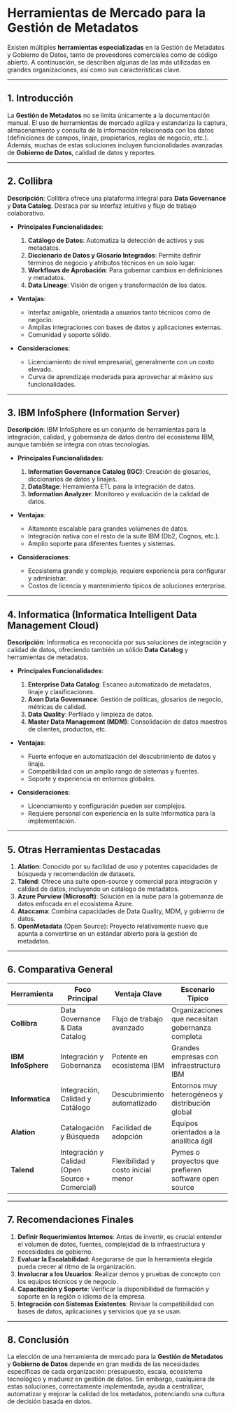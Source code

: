 # Herramientas de Mercado para la Gestión de Metadatos

Existen múltiples **herramientas especializadas** en la Gestión de Metadatos y Gobierno de Datos, tanto de proveedores comerciales como de código abierto. A continuación, se describen algunas de las más utilizadas en grandes organizaciones, así como sus características clave.

---

## 1. Introducción

La **Gestión de Metadatos** no se limita únicamente a la documentación manual. El uso de herramientas de mercado agiliza y estandariza la captura, almacenamiento y consulta de la información relacionada con los datos (definiciones de campos, linaje, propietarios, reglas de negocio, etc.). Además, muchas de estas soluciones incluyen funcionalidades avanzadas de **Gobierno de Datos**, calidad de datos y reportes.

---

## 2. Collibra

**Descripción**: Collibra ofrece una plataforma integral para **Data Governance** y **Data Catalog**. Destaca por su interfaz intuitiva y flujo de trabajo colaborativo.

- **Principales Funcionalidades**:
  1. **Catálogo de Datos**: Automatiza la detección de activos y sus metadatos.
  2. **Diccionario de Datos y Glosario Integrados**: Permite definir términos de negocio y atributos técnicos en un solo lugar.
  3. **Workflows de Aprobación**: Para gobernar cambios en definiciones y metadatos.
  4. **Data Lineage**: Visión de origen y transformación de los datos.

- **Ventajas**:
  - Interfaz amigable, orientada a usuarios tanto técnicos como de negocio.
  - Amplias integraciones con bases de datos y aplicaciones externas.
  - Comunidad y soporte sólido.

- **Consideraciones**:
  - Licenciamiento de nivel empresarial, generalmente con un costo elevado.
  - Curva de aprendizaje moderada para aprovechar al máximo sus funcionalidades.

---

## 3. IBM InfoSphere (Information Server)

**Descripción**: IBM InfoSphere es un conjunto de herramientas para la integración, calidad, y gobernanza de datos dentro del ecosistema IBM, aunque también se integra con otras tecnologías.

- **Principales Funcionalidades**:
  1. **Information Governance Catalog (IGC)**: Creación de glosarios, diccionarios de datos y linajes.
  2. **DataStage**: Herramienta ETL para la integración de datos.
  3. **Information Analyzer**: Monitoreo y evaluación de la calidad de datos.

- **Ventajas**:
  - Altamente escalable para grandes volúmenes de datos.
  - Integración nativa con el resto de la suite IBM (Db2, Cognos, etc.).
  - Amplio soporte para diferentes fuentes y sistemas.

- **Consideraciones**:
  - Ecosistema grande y complejo, requiere experiencia para configurar y administrar.
  - Costos de licencia y mantenimiento típicos de soluciones enterprise.

---

## 4. Informatica (Informatica Intelligent Data Management Cloud)

**Descripción**: Informatica es reconocida por sus soluciones de integración y calidad de datos, ofreciendo también un sólido **Data Catalog** y herramientas de metadatos.

- **Principales Funcionalidades**:
  1. **Enterprise Data Catalog**: Escaneo automatizado de metadatos, linaje y clasificaciones.
  2. **Axon Data Governance**: Gestión de políticas, glosarios de negocio, métricas de calidad.
  3. **Data Quality**: Perfilado y limpieza de datos.
  4. **Master Data Management (MDM)**: Consolidación de datos maestros de clientes, productos, etc.

- **Ventajas**:
  - Fuerte enfoque en automatización del descubrimiento de datos y linaje.
  - Compatibilidad con un amplio rango de sistemas y fuentes.
  - Soporte y experiencia en entornos globales.

- **Consideraciones**:
  - Licenciamiento y configuración pueden ser complejos.
  - Requiere personal con experiencia en la suite Informatica para la implementación.

---

## 5. Otras Herramientas Destacadas

1. **Alation**: Conocido por su facilidad de uso y potentes capacidades de búsqueda y recomendación de datasets.
2. **Talend**: Ofrece una suite open-source y comercial para integración y calidad de datos, incluyendo un catálogo de metadatos.
3. **Azure Purview (Microsoft)**: Solución en la nube para la gobernanza de datos enfocada en el ecosistema Azure.
4. **Ataccama**: Combina capacidades de Data Quality, MDM, y gobierno de datos.
5. **OpenMetadata** (Open Source): Proyecto relativamente nuevo que apunta a convertirse en un estándar abierto para la gestión de metadatos.

---

## 6. Comparativa General

| Herramienta      | Foco Principal                | Ventaja Clave             | Escenario Típico                          |
|------------------|--------------------------------|---------------------------|-------------------------------------------|
| **Collibra**     | Data Governance & Data Catalog | Flujo de trabajo avanzado | Organizaciones que necesitan gobernanza completa|
| **IBM InfoSphere**| Integración y Gobernanza      | Potente en ecosistema IBM | Grandes empresas con infraestructura IBM   |
| **Informatica**  | Integración, Calidad y Catálogo| Descubrimiento automatizado| Entornos muy heterogéneos y distribución global|
| **Alation**      | Catalogación y Búsqueda        | Facilidad de adopción     | Equipos orientados a la analítica ágil    |
| **Talend**       | Integración y Calidad (Open Source + Comercial) | Flexibilidad y costo inicial menor | Pymes o proyectos que prefieren software open source |

---

## 7. Recomendaciones Finales

1. **Definir Requerimientos Internos**: Antes de invertir, es crucial entender el volumen de datos, fuentes, complejidad de la infraestructura y necesidades de gobierno.
2. **Evaluar la Escalabilidad**: Asegurarse de que la herramienta elegida pueda crecer al ritmo de la organización.
3. **Involucrar a los Usuarios**: Realizar demos y pruebas de concepto con los equipos técnicos y de negocio.
4. **Capacitación y Soporte**: Verificar la disponibilidad de formación y soporte en la región o idioma de la empresa.
5. **Integración con Sistemas Existentes**: Revisar la compatibilidad con bases de datos, aplicaciones y servicios que ya se usan.

---

## 8. Conclusión

La elección de una herramienta de mercado para la **Gestión de Metadatos** y **Gobierno de Datos** depende en gran medida de las necesidades específicas de cada organización: presupuesto, escala, ecosistema tecnológico y madurez en gestión de datos. Sin embargo, cualquiera de estas soluciones, correctamente implementada, ayuda a centralizar, automatizar y mejorar la calidad de los metadatos, potenciando una cultura de decisión basada en datos.

